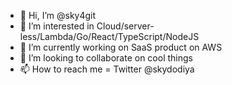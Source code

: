 - 👋 Hi, I’m @sky4git
- 👀 I’m interested in Cloud/server-less/Lambda/Go/React/TypeScript/NodeJS
- 🌱 I’m currently working on SaaS product on AWS
- 💞️ I’m looking to collaborate on cool things
- 📫 How to reach me = Twitter @skydodiya

<!---
sky4git/sky4git is a ✨ special ✨ repository because its `README.md` (this file) appears on your GitHub profile.
You can click the Preview link to take a look at your changes.
--->
